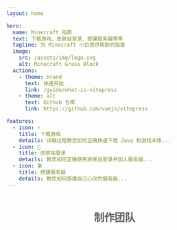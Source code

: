 ```yaml
---
layout: home

hero:
  name: Minecraft 指南
  text: 下载游戏、皮肤站登录、搭建服务器等等
  tagline: 为 Minecraft 小白提供帮助的指南
  image:
    src: /assets/img/logo.svg
    alt: Minecraft Grass Block
  actions:
    - theme: brand
      text: 快速开始
      link: /guide/what-is-vitepress
    - theme: alt
      text: Github 仓库
      link: https://github.com/vuejs/vitepress

features:
  - icon: ⚡️
    title: 下载游戏
    details: 详细过程教您如何正确快速下载 Java 和游戏本体...
  - icon: 🖖
    title: 皮肤站登录
    details: 教您如何正确使用皮肤站登录并加入服务器...
  - icon: 🛠️
    title: 搭建服务器
    details: 教您如何搭建自己心仪的服务器...
---
```


<div class="team-title">制作团队</div>

<script setup>
import { VPTeamMembers } from 'vitepress/theme'

const members = [
  {
    avatar: '//github.com/iYuanLtd.png',
    name: 'iYuanLtd',
    title: 'Our Team',
    links: [
      { icon: 'github', link: 'https://github.com/iYuanLtd' }
    ]
  },
  {
    avatar: '//github.com/yuanzhidao.png',
    name: 'iYuan',
    title: 'Creator',
    links: [
      { icon: 'github', link: 'https://github.com/yuanzhidao' }
    ]
  },
  {

    avatar: '//github.com/byronpiao.png',
    name: 'Emori',
    title: 'Creator',
    links: [
      { icon: 'github', link: 'https://github.com/byronpiao' }
    ]
  }
]
</script>

<VPTeamMembers size="small" :members="members" />

<style scoped>
    .team-title{
        display:flex;
        justify-content:center;
        margin-top:3rem;
        margin-bottom:1.5rem;
        font-size:24px;
        font-weight:800;
        color: #5e5e5e;
    }
</style>
